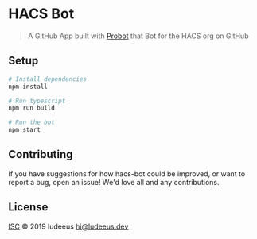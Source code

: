 # HACS Bot

> A GitHub App built with [Probot](https://github.com/probot/probot) that Bot for the HACS org on GitHub

## Setup

```sh
# Install dependencies
npm install

# Run typescript
npm run build

# Run the bot
npm start
```

## Contributing

If you have suggestions for how hacs-bot could be improved, or want to report a bug, open an issue! We'd love all and any contributions.


## License

[ISC](LICENSE) © 2019 ludeeus <hi@ludeeus.dev>
